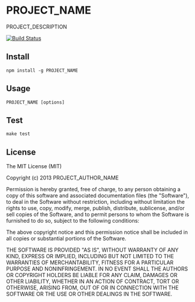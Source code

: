 # PROJECT_NAME

PROJECT_DESCRIPTION

[![Build Status](https://secure.travis-ci.org/PROJECT_AUTHOR_GITHUB/PROJECT_NAME.png)](http://travis-ci.org/PROJECT_AUTHOR_GITHUB/PROJECT_NAME)

## Install
    
    npm install -g PROJECT_NAME

## Usage
    
    PROJECT_NAME [options]

## Test

    make test


## License

The MIT License (MIT)

Copyright (c) 2013 PROJECT_AUTHOR_NAME

Permission is hereby granted, free of charge, to any person obtaining a copy of
this software and associated documentation files (the "Software"), to deal in
the Software without restriction, including without limitation the rights to
use, copy, modify, merge, publish, distribute, sublicense, and/or sell copies of
the Software, and to permit persons to whom the Software is furnished to do so,
subject to the following conditions:

The above copyright notice and this permission notice shall be included in all
copies or substantial portions of the Software.

THE SOFTWARE IS PROVIDED "AS IS", WITHOUT WARRANTY OF ANY KIND, EXPRESS OR
IMPLIED, INCLUDING BUT NOT LIMITED TO THE WARRANTIES OF MERCHANTABILITY, FITNESS
FOR A PARTICULAR PURPOSE AND NONINFRINGEMENT. IN NO EVENT SHALL THE AUTHORS OR
COPYRIGHT HOLDERS BE LIABLE FOR ANY CLAIM, DAMAGES OR OTHER LIABILITY, WHETHER
IN AN ACTION OF CONTRACT, TORT OR OTHERWISE, ARISING FROM, OUT OF OR IN
CONNECTION WITH THE SOFTWARE OR THE USE OR OTHER DEALINGS IN THE SOFTWARE.

